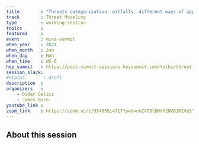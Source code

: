 ```yaml
---
title        : "Threats categorization, pitfalls, different ways of applying it in practise"
track        : Threat Modeling
type         : working-session
topics       :
featured     :
event        : mini-summit
when_year    : 2021
when_month   : Jan
when_day     : Mon
when_time    : WS-6
hey_summit   : https://post-summit-sessions.heysummit.com/talks/threat-categorization-pitfalls-different-ways-of-applying-it-in-practice/
session_slack:
#status       : draft
description  :
organizers   :
    - Didar Gelici
    - James Bore
youtube_link :
zoom_link    : https://zoom.us/j/95485514717?pwd=enZXT3lBWVh2NVBJM2VpSTUybXdHQT09
---
```


## About this session
